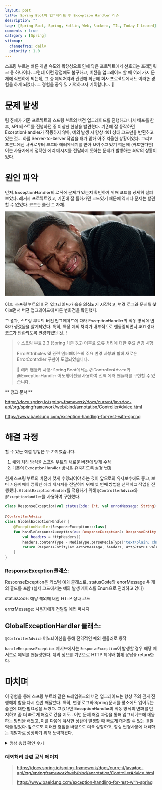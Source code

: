 ```yaml
---
layout: post
title: Spring Boot의 업그레이드 후 Exception Handler 이슈
description: ""
tags: [Spring Boot, Spring, Kotlin, Web, Backend, TIL, Today I Leaned]
comments : true
category : [Spring]
sitemap:
  changefreq: daily
  priority : 1.0
---
```



스프링 부트는 빠른 개발 속도와 확장성으로 인해 많은 프로젝트에서 선호되는 프레임워크 중 하나이다. 그런데 이런 장점에도 불구하고, 버전을 업그레이드 할 때 여러 가지 문제에 직면하게 되는데, 그 중 예외처리와 관련해 최근에 회사 프로젝트에서도 이러한 경험을 하게 되었다. 그 경험을 공유 및 기억하고자 기록합니다. 🤖

<div class="space-item-5"></div>

# 문제 발생
팀 전체가 기존 프로젝트의 스프링 부트의 버전 업그레이드를 진행하고 나서 배포를 한 후, API 테스트를 진행하던 중 이상한 현상을 발견했다. 기존에 잘 동작하던 ExceptionHandler가 작동하지 않아, 예외 발생 시 항상 401 상태 코드만을 반환하고 있는 것... 하필 Server-to-Server 작업을 내가 맡아 아주 억울한 상황이었다. 그리고 프론트에선 서버로부터 코드와 에러메세지를 받아 보여주고 있기 때문에 (배포한다면) 이는 사용자에게 정확한 에러 메시지를 전달하지 못하는 문제가 발생하는 최악의 상황이었다.


# 원인 파악
먼저, ExceptionHandler의 로직에 문제가 있는지 확인하기 위해 코드를 상세히 살펴보았다. 레거시 프로젝트였고, 기존에 잘 돌아가던 코드였기 때문에 역시나 문제는 발견할 수 없었다. 코드는 클린 그 자체.

![sad-dev](/post/images/hey/crying01.gif)


<div class="space-item-3"></div>


이후, 스프링 부트의 버전 업그레이드가 슬슬 의심되기 시작했고, 변경 로그와 문서를 찾아보면서 버전 업그레이드에 따른 변화점을 확인했다.

그 결과, 스프링 부트의 버전 업그레이드에 따라 ExceptionHandler의 작동 방식에 변화가 생겼음을 알게되었다. 특히, 특정 예외 처리가 내부적으로 핸들링되면서 401 상태 코드가 반환되도록 변경되었던 것..!


> 💡 스프링 부트 2.3 (Spring 기준 3.2) 이후로 오류 처리에 대한 주요 변경 사항
>
> ErrorAttributes 및 관련 인터페이스의 주요 변경 사항과 함께 새로운 ErrorController 구현이 도입되었습니다.
> 
> 🤖 에러 핸들러 사용:
> Spring Boot에서는 @ControllerAdvice와 @ExceptionHandler 어노테이션을 사용하여 전역 에러 핸들러를 구현할 수 있습니다.


<div class="space-item-3"></div>

** 참고 문서 **

https://docs.spring.io/spring-framework/docs/current/javadoc-api/org/springframework/web/bind/annotation/ControllerAdvice.html

https://www.baeldung.com/exception-handling-for-rest-with-spring


<div class="space-item-3"></div>

<div class="space-item-3"></div>

# 해결 과정
할 수 있는 해결 방법은 두 가지였습니다.

1. 예외 처리 방식을 스프링 부트의 새로운 버전에 맞게 수정
2. 기존의 ExceptionHandler 방식을 유지하도록 설정 변경


현재 스프링 부트의 버전에 맞게 수정되어야 하는 것이 앞으로의 유지보수에도 좋고, 보다 사용자에게 명확한 에러 메시지를 전달하기 위해 첫 번째 방법을 선택하고 작업을 진행했다.  `GlobalExceptionHandler`를 적용하기 위해 `@ControllerAdvice`와 `@ExceptionHandler`를 사용하여 구현했다.


```kt
class ResponseException(val statusCode: Int, val errorMessage: String) : RuntimeException("$statusCode: $errorMessage")

@ControllerAdvice
class GlobalExceptionHandler {
    @ExceptionHandler(ResponseException::class)
    fun handleResponseException(ex: ResponseException): ResponseEntity<String> {
        val headers = HttpHeaders()
        headers.contentType = MediaType.parseMediaType("text/plain; charset=UTF-8")
        return ResponseEntity(ex.errorMessage, headers, HttpStatus.valueOf(ex.statusCode))
    }
}

```


### ResponseException 클래스:

ResponseException은 커스텀 예외 클래스로, statusCode와 errorMessage 두 개의 필드를 포함 (실제 코드에서는 예외 발생 케이스를 Enum으로 관리하고 있다)

statusCode: 해당 예외에 대한 HTTP 상태 코드

errorMessage: 사용자에게 전달할 에러 메시지

## GlobalExceptionHandler 클래스:

`@ControllerAdvice` 어노테이션을 통해 전역적인 예외 핸들러로 동작

`handleResponseException` 메서드에서는 `ResponseException`이 발생할 경우 해당 메서드로 예외를 핸들링한다. 예외 정보를 기반으로 HTTP 헤더와 함께 응답을 return한다.


<div class="space-item-3"></div>

<div class="space-item-3"></div>

# 마치며
이 경험을 통해 스프링 부트와 같은 프레임워크의 버전 업그레이드는 항상 주의 깊게 진행해야 함을 다시 한번 깨달았다. 특히, 변경 로그와 Spring 문서를 평소에도 읽어두는 습관에 대한 필요성을 느꼈다. 그랬다면 ExceptionHandler의 작동 방식의 변화를 인지하고 좀 더 빠르게 해결로 갔을 지도.. 이번 문제 해결 과정을 통해 업그레이드에 대응하는 방법을 배웠고, 이를 다음에 유사한 상황이 발생할 때 빠르게 대처할 수 있는 통찰력을 얻었다. 앞으로도 이러한 경험을 바탕으로 더욱 성장하고, 항상 변경사항에 대비하는 개발자로 성장하기 위해 노력하겠다.



<details>
<summary>정상 응답 확인 후기</summary>
<div markdown="1">

![thanks-for-check](/post/images/2023-10-23-reply.png)

바로 확인해주신 동료님..! 감사함미동..

</div>
</details>



<div class="space-item-3"></div>

### 예외처리 관련 공식 페이지
> https://docs.spring.io/spring-framework/docs/current/javadoc-api/org/springframework/web/bind/annotation/ControllerAdvice.html
> 
> https://www.baeldung.com/exception-handling-for-rest-with-spring